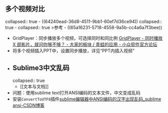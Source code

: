 ## 多个视频对比
collapsed:: true
	- ((64240ead-36d8-4511-9bb1-60ef7d36ce94))
	  collapsed:: true
		- collapsed:: true
		  >参考
			- ((65a16231-5718-4558-9a5b-cc4a6a7f3bee))
- GridPlayer：同步播放多个视频，可选择同时和同比例 [GridPlayer - 同时播放 X 部影片，就问你够不够？ - 大家的板块 / 青蛙的应用 - 小众软件官方论坛](https://meta.appinn.net/t/topic/42646/36)
- 将多个视频插入PPT中，设置同步播放，详见“PPT内插入视频”
- ## Sublime3中文乱码
  collapsed:: true
	- [[文本与文档]]
- 问题：使用sublime text打开ANSI编码的文本文件，中文变成乱码
- 安装`ConvertToUTF8`插件[sublime编辑器中ANSI编码的汉字出现乱码_sublime ansi-CSDN博客](https://blog.csdn.net/win_turn/article/details/53222546)
